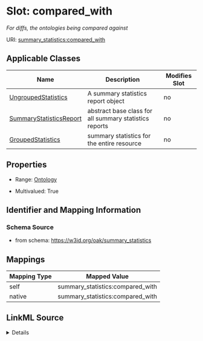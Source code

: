 

# Slot: compared_with


_For diffs, the ontologies being compared against_





URI: [summary_statistics:compared_with](https://w3id.org/oaklib/summary_statistics.compared_with)



<!-- no inheritance hierarchy -->





## Applicable Classes

| Name | Description | Modifies Slot |
| --- | --- | --- |
| [UngroupedStatistics](UngroupedStatistics.md) | A summary statistics report object |  no  |
| [SummaryStatisticsReport](SummaryStatisticsReport.md) | abstract base class for all summary statistics reports |  no  |
| [GroupedStatistics](GroupedStatistics.md) | summary statistics for the entire resource |  no  |







## Properties

* Range: [Ontology](Ontology.md)

* Multivalued: True





## Identifier and Mapping Information







### Schema Source


* from schema: https://w3id.org/oak/summary_statistics




## Mappings

| Mapping Type | Mapped Value |
| ---  | ---  |
| self | summary_statistics:compared_with |
| native | summary_statistics:compared_with |




## LinkML Source

<details>
```yaml
name: compared_with
description: For diffs, the ontologies being compared against
from_schema: https://w3id.org/oak/summary_statistics
rank: 1000
alias: compared_with
owner: SummaryStatisticsReport
domain_of:
- SummaryStatisticsReport
range: Ontology
multivalued: true
inlined: true
inlined_as_list: true

```
</details>